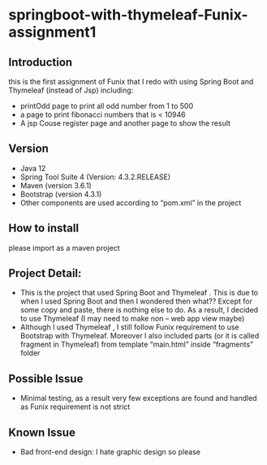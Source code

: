 # springboot-with-thymeleaf-Funix-assignment1
 
## Introduction

this is the first assignment of Funix that I redo with using Spring Boot and Thymeleaf (instead of Jsp) including:
- printOdd page to print all odd number from 1 to 500
- a page to print fibonacci numbers that is < 10946
- A jsp Couse register page and another page to show the result

## Version
-	Java 12
-	Spring Tool Suite 4 (Version: 4.3.2.RELEASE)
-	Maven (version 3.6.1)
-	Bootstrap (version 4.3.1)
- Other components are used according to “pom.xml” in the project

## How to install
please import as a maven project

## Project Detail:
-	This is the project that used Spring Boot and Thymeleaf . This is due to when I used Spring Boot and then I wondered then what?? Except for some copy and paste, there is nothing else to do. As a result, I decided to use Thymeleaf (I may need to make non – web app view maybe)
-	Although I used Thymeleaf , I still follow Funix requirement to use Bootstrap with Thymeleaf. Moreover I also included parts (or it is called fragment in Thymeleaf) from template “main.html” inside “fragments” folder

##	Possible Issue 
-	Minimal testing, as a result very few exceptions are found and handled as Funix requirement is not strict

## Known Issue
-	Bad front-end design: I hate graphic design so please 
